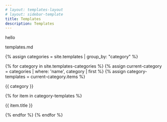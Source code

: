 ```yaml
---
# layout: templates-layout
# layout: sidebar-template
title: Templates
description: Templates
---
```


hello

templates.md



<div class="container">
{% assign categories = site.templates | group_by: "category" %}

{% for category in site.templates-categories %}
    {% assign current-category = categories | where: 'name', category | first %}
    {% assign category-templates = current-category.items %}
    <p>{{ category }}</p>
        {% for item in category-templates %}
        <!-- li class="collapsed" -->
        <!-- item.title -->
        <!-- a href="{{ site.baseurl }}{{ item.url }} -->
        <p>{{ item.title }}</p>
        {% endfor %}
{% endfor %}
</div>


<!-- ---------------------- -->
